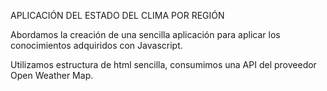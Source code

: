 APLICACIÓN DEL ESTADO DEL CLIMA POR REGIÓN

Abordamos la creación de una sencilla aplicación para aplicar los conocimientos adquiridos con Javascript.

Utilizamos estructura de html sencilla, consumimos una API del proveedor Open Weather Map.

